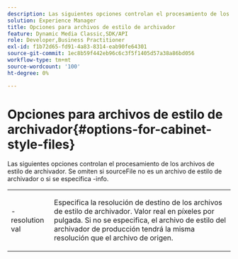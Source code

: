 ```yaml
---
description: Las siguientes opciones controlan el procesamiento de los archivos de estilo de archivador. Se omiten si sourceFile no es un archivo de estilo de archivador o si se especifica -info.
solution: Experience Manager
title: Opciones para archivos de estilo de archivador
feature: Dynamic Media Classic,SDK/API
role: Developer,Business Practitioner
exl-id: f1b72d65-fd91-4a83-8314-eab90fe64301
source-git-commit: 1ec8b59f442eb96c6c3f5f1405d57a38a86bd056
workflow-type: tm+mt
source-wordcount: '100'
ht-degree: 0%

---
```


# Opciones para archivos de estilo de archivador{#options-for-cabinet-style-files}

Las siguientes opciones controlan el procesamiento de los archivos de estilo de archivador. Se omiten si sourceFile no es un archivo de estilo de archivador o si se especifica -info.

<table id="simpletable_332B78DDEB6540708844AB54AE321F9B"> 
 <tr class="strow"> 
  <td class="stentry"> <p><span class="codeph">-resolution  <span class="varname"> val</span></span> </p> </td> 
  <td class="stentry"> <p>Especifica la resolución de destino de los archivos de estilo de archivador. Valor real en píxeles por pulgada. Si no se especifica, el archivo de estilo del archivador de producción tendrá la misma resolución que el archivo de origen. </p></td> 
 </tr> 
</table>
